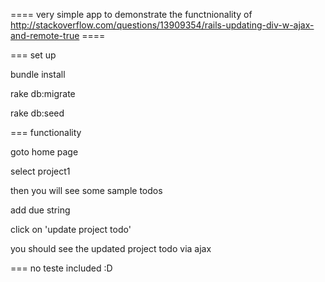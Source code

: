 ==== very simple app to demonstrate the functnionality of http://stackoverflow.com/questions/13909354/rails-updating-div-w-ajax-and-remote-true ====

=== set up

bundle install

rake db:migrate

rake db:seed

=== functionality

goto home page

select project1
 
then you will see some sample todos

add due string
 
click on 'update project todo'

you should see the updated project todo via ajax

=== no teste included
:D
